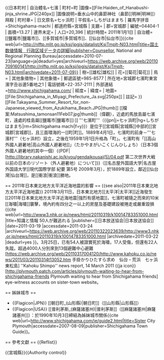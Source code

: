 {{日本町村
| 自治體名=七濱
| 町村=町
|圖像=[[File:Haiden_of_Hanabushi-jinja_shrine.JPG|240px]]
|圖像說明=垂水山中的鼻節神社（鼻節[[明神|明神]]）拜殿
| 町村章=
| 日文原名=七ヶ浜町
| 平假名=しちがはままち
| 羅馬字拼音=Shichigahama-machi
| 都道府縣=宮城縣
| 支廳=
| 郡=宮城郡
| 編號=04404-1
| 面積=13.27
| 邊界未定=
| 人口=20,396
| 統計時間= 2011年1月1日
| 自治體=[[鹽竈市|鹽竈市]]、[[多賀城市|多賀城市]]、[[仙台市|仙台市]]<ref>{{cite web|url=http://nlftp.mlit.go.jp/ksj/jpgis/datalist/KsjTmplt-N03.html|title=国土数値情報　行政区域データの詳細|publisher=Counsellor, National and Regional Planning Bureau|accessdate=2010-07-23|language=ja|deadurl=yes|archiveurl=https://web.archive.org/web/20110709160141/http://nlftp.mlit.go.jp/ksj/jpgis/datalist/KsjTmplt-N03.html|archivedate=2011-07-09}}</ref>
| 樹=[[雄松|雄松]]
| 花=[[菊花|菊花]]
| 鳥=
| 其他象徵物=
| 其他象徵=
| 郵遞區號=985-8577
| 所在地=宮城郡七濱町東宮濱字丑谷邊5番地之1
| 電話號碼=22-357-2111
| 外部連結=http://www.shichigahama.com/
| 經度=
| 緯度=
| 地圖=[[File:Shichigahama_in_Miyagi_Prefecture_Ja.svg|250px]]
| 註記=
}}
[[File:Takayama_Summer_Resort_for_non-Japanese_viewed_from_Azukihama_Beach.JPG|thumb]]
[[檔案:Matsushima_tamonsan11Feb07.jpg|thumb]]（偉觀），近處的馬放島屬七濱町，遠處的桂島屬[[鹽竈市|鹽竈市]]）]]
'''七濱町'''（{{jpn|j=七ヶ浜町|hg=しちがはままち|rm=Shichigahama machi|f=y}}）是位于[[宮城縣|宮城縣]]中部的[[宮城郡|宮城郡]]，且三面環海的一[[町|町]]。1889年4月1日，七濱町的前身－'''七濱村'''（七ヶ浜村）設立，之後在1959年1月1日升格為「町」。七濱町有「[[高山外國人避暑地|高山外國人避暑地]]」（たかやまがいこくじんひしょち）（日本3個外國人避暑地的其中一個）<ref name="NUFS">{{PDF|[http://library.nakanishi.ac.jp/kiyou/gendaikousai(5)/04.pdf 第二次世界大戦以前の日本のリゾート（外人避暑地）について]}}（[[名古屋外国語大学|名古屋外国語大学]]現代国際学部 紀要 第5号 2009年3月）</ref>，於1889年設立，鄰近[[仙台灣|仙台灣]]，是[[衝浪|衝浪]]勝地。

== 2011年日本東北地方太平洋近海地震的影響 ==
{{see also|2011年日本東北地方太平洋近海地震}}
2011年3月11日，日本東北地方[[太平洋|太平洋]]近海發生[[2011年日本東北地方太平洋近海地震|強烈有感地震]]，七濱町被隨之而來的10米[[海嘯|海嘯]]襲擊，境內約有四分之一以上的房屋及基礎建設被捲走或嚴重毀損<ref>{{cite web|url=http://www3.nhk.or.jp/news/html/20110319/k10014783351000.html |title=知識と情報 50人が難逃れる |publisher=[[日本放送協会|日本放送協会]] |date=2011-03-19 |accessdate=2011-03-24 |archiveurl=https://web.archive.org/web/20110322023639/http://www3.nhk.or.jp/news/html/20110319/k10014783351000.html |archivedate=2011-03-22 |deadurl=yes }}</ref>。3月25日，已有54人被證實死於海嘯，17人受傷，但還有22人失蹤。超過4000人分別來到13個避難中心避難<ref>[https://web.archive.org/web/20110317004120/http://www.kahoku.co.jp/news/2011/03/20110314t13052.htm 手掛かりひたすら求め　仙台・荒浜　七ヶ浜　東松島] ''Kahoku Shimpo'' news report, 14 March 2011 {{ja icon}}</ref><ref>[http://plymouth.patch.com/articles/plymouth-waiting-to-hear-from-shichigahama-friends Plymouth waiting to hear from Shichigahama friends] eye-witness accounts on sister-town website</ref>。

== 姊妹城市 ==
* {{Flagicon|JPN}} [[朝日町_(山形縣)|朝日町]]（[[山形縣|山形縣]]）
* {{Flagicon|USA}} [[普利茅斯_(麻薩諸塞州)|普利茅斯]]（[[麻薩諸塞州|麻薩諸塞州]]）：於1990年10月3日締結為姊妹城市關係<ref>{{cite web|url=http://www.shichigahama.com/ie/guide2.html|title=Sister City Plymouth|accessdate=2007-08-09|publisher=Shichigahama Town Guide}}</ref>。

== 參考文獻 ==
{{Reflist}}

{{宮城縣}}{{Authority control}}